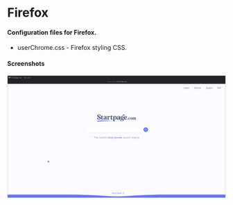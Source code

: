 # Firefox

#### Configuration files for Firefox.

* userChrome.css - Firefox styling CSS.


#### Screenshots

![Firefox](firefox.png)
